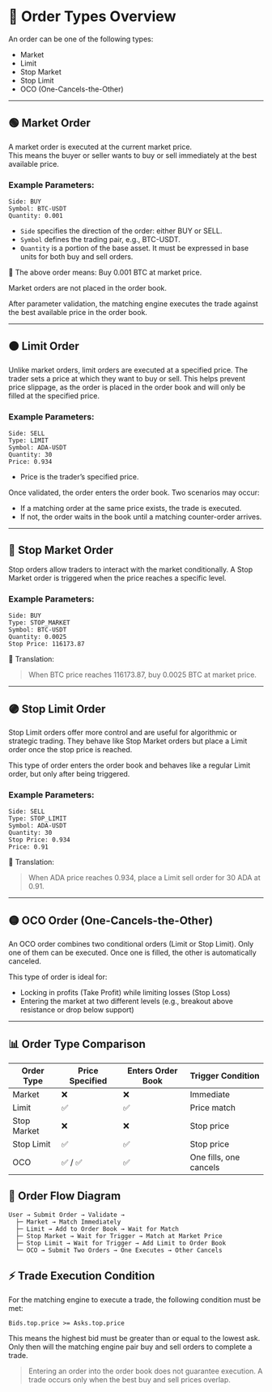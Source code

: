 # 🧾 Order Types Overview

An order can be one of the following types:

- Market  
- Limit  
- Stop Market  
- Stop Limit  
- OCO (One-Cancels-the-Other)

---

## 🟢 Market Order

A market order is executed at the current market price.  
This means the buyer or seller wants to buy or sell immediately at the best available price.

### Example Parameters:
```text
Side: BUY  
Symbol: BTC-USDT  
Quantity: 0.001
```

- `Side` specifies the direction of the order: either BUY or SELL.
- `Symbol` defines the trading pair, e.g., BTC-USDT.
- `Quantity` is a portion of the base asset. It must be expressed in base units for both buy and sell orders.

📌 The above order means: Buy 0.001 BTC at market price.

Market orders are not placed in the order book.

After parameter validation, the matching engine executes the trade against the best available price in the order book.

---

## 🟠 Limit Order

Unlike market orders, limit orders are executed at a specified price. The trader sets a price at which they want to buy or sell. This helps prevent price slippage, as the order is placed in the order book and will only be filled at the specified price.

### Example Parameters:

```text
Side: SELL  
Type: LIMIT  
Symbol: ADA-USDT  
Quantity: 30  
Price: 0.934
```

- Price is the trader’s specified price.

Once validated, the order enters the order book. Two scenarios may occur:

- If a matching order at the same price exists, the trade is executed.
- If not, the order waits in the book until a matching counter-order arrives.

---

## 🔵 Stop Market Order
Stop orders allow traders to interact with the market conditionally. A Stop Market order is triggered when the price reaches a specific level.

### Example Parameters:
```text
Side: BUY  
Type: STOP_MARKET  
Symbol: BTC-USDT  
Quantity: 0.0025  
Stop Price: 116173.87
```
📌 Translation:

> When BTC price reaches 116173.87, buy 0.0025 BTC at market price.

---

## 🟣 Stop Limit Order
Stop Limit orders offer more control and are useful for algorithmic or strategic trading. They behave like Stop Market orders but place a Limit order once the stop price is reached.

This type of order enters the order book and behaves like a regular Limit order, but only after being triggered.

### Example Parameters:

```text
Side: SELL  
Type: STOP_LIMIT  
Symbol: ADA-USDT  
Quantity: 30  
Stop Price: 0.934  
Price: 0.91
```

📌 Translation:

> When ADA price reaches 0.934, place a Limit sell order for 30 ADA at 0.91.

---

## 🟡 OCO Order (One-Cancels-the-Other)

An OCO order combines two conditional orders (Limit or Stop Limit). Only one of them can be executed. Once one is filled, the other is automatically canceled.

This type of order is ideal for:

- Locking in profits (Take Profit) while limiting losses (Stop Loss)
- Entering the market at two different levels (e.g., breakout above resistance or drop below support)

---

## 📊 Order Type Comparison

| Order Type     | Price Specified | Enters Order Book | Trigger Condition        |
|----------------|------------------|--------------------|------------------------|
| Market         | ❌               | ❌                 | Immediate              |
| Limit          | ✅               | ✅                 | Price match            |
| Stop Market    | ❌               | ❌                 | Stop price             |
| Stop Limit     | ✅               | ✅                 | Stop price             |
| OCO            | ✅ / ✅          | ✅                 | One fills, one cancels |

## 🔁 Order Flow Diagram

```text
User → Submit Order → Validate →
  ├─ Market → Match Immediately
  ├─ Limit → Add to Order Book → Wait for Match
  ├─ Stop Market → Wait for Trigger → Match at Market Price
  ├─ Stop Limit → Wait for Trigger → Add Limit to Order Book
  └─ OCO → Submit Two Orders → One Executes → Other Cancels
```


## ⚡ Trade Execution Condition

For the matching engine to execute a trade, the following condition must be met:

```text
Bids.top.price >= Asks.top.price
```

This means the highest bid must be greater than or equal to the lowest ask. Only then will the matching engine pair buy and sell orders to complete a trade.

> Entering an order into the order book does not guarantee execution. A trade occurs only when the best buy and sell prices overlap.


